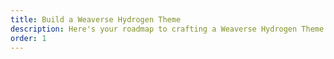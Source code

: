 ```yaml
---
title: Build a Weaverse Hydrogen Theme
description: Here's your roadmap to crafting a Weaverse Hydrogen Theme. Walk through each step and get your theme up and running.
order: 1
---
```

